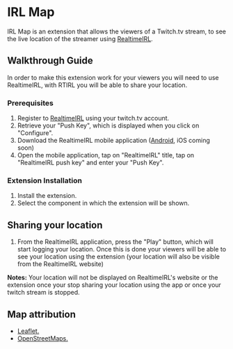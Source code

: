 # IRL Map

IRL Map is an extension that allows the viewers of a Twitch.tv stream, to see the live location of the streamer using [RealtimeIRL](https://rtirl.com/).

## Walkthrough Guide
In order to make this extension work for your viewers you will need to use RealtimeIRL, with RTIRL you will be able to share your location.

### Prerequisites
1. Register to [RealtimeIRL](https://rtirl.com/) using your twitch.tv account.
2. Retrieve your "Push Key", which is displayed when you click on "Configure".
3. Download the RealtimeIRL mobile application ([Android](https://play.google.com/store/apps/details?id=com.rtirl.beacon), iOS coming soon)
4. Open the mobile application, tap on "RealtimeIRL" title, tap on "RealtimeIRL push key" and enter your "Push Key".

### Extension Installation
1. Install the extension.
2. Select the component in which the extension will be shown.

## Sharing your location
1. From the RealtimeIRL application, press the "Play" button, which will start logging your location. Once this is done your viewers will be able to see your location using the extension (your location will also be visible from the RealtimeIRL website)

**Notes:** Your location will not be displayed on RealtimeIRL's website or the extension once your stop sharing your location using the app or once your twitch stream is stopped.

## Map attribution
- [Leaflet.](https://leafletjs.com/)
- [OpenStreetMaps.](www.openstreetmap.org/copyright)

